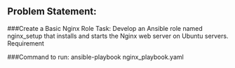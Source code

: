 ## Problem Statement:

###Create a Basic Nginx Role Task: 
Develop an Ansible role named nginx_setup that installs and starts the Nginx web server on Ubuntu servers. Requirement

###Command to run: 
ansible-playbook nginx_playbook.yaml 
